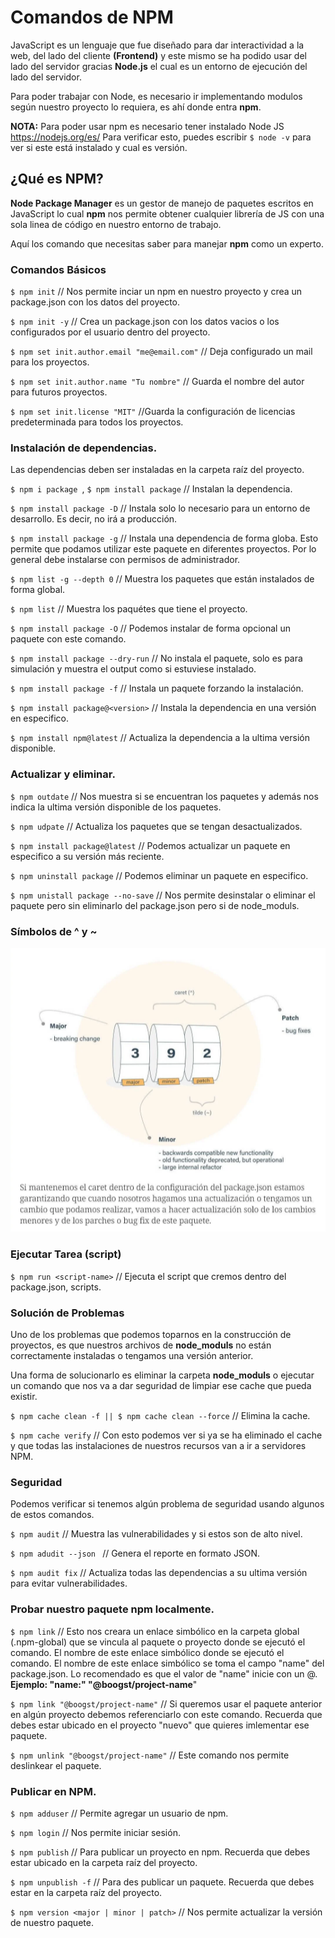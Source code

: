 #  Comandos de NPM 

JavaScript es un lenguaje que fue diseñado para dar interactividad a la web, del lado del cliente **(Frontend)**  y este mismo se ha podido usar del lado del servidor gracias **Node.js** el cual es un entorno de ejecución del lado del servidor.

Para poder trabajar con Node, es necesario ir implementando modulos según nuestro proyecto lo requiera, es ahí donde entra **npm**.

**NOTA:** Para poder usar npm es necesario tener instalado Node JS https://nodejs.org/es/
Para verificar esto, puedes escribir `$ node -v` para ver si este está instalado y cual es versión. 
## ¿Qué es NPM?

**Node Package Manager** es un gestor de manejo de paquetes escritos en JavaScript lo cual **npm** nos permite obtener cualquier librería de JS con una sola linea de código en nuestro entorno de trabajo. 

Aquí los comando que necesitas saber para manejar **npm** como un experto.

### Comandos Básicos

`$ npm init` // Nos permite inciar un npm en nuestro proyecto y crea un package.json con los datos del proyecto.

`$ npm init -y` // Crea un package.json con los datos vacios o los configurados por el usuario dentro del proyecto.

`$ npm set init.author.email "me@email.com"` // Deja configurado un mail para los proyectos.

`$ npm set init.author.name "Tu nombre"` // Guarda el nombre del autor para futuros proyectos.

`$ npm set init.license "MIT"` //Guarda la configuración de licencias predeterminada para todos los proyectos.

### Instalación de dependencias.

Las dependencias deben ser instaladas en la carpeta raíz del proyecto.

`$ npm i package `,
`$ npm install package` // Instalan la dependencia.

`$ npm install package -D` // Instala solo lo necesario para un entorno de desarrollo. Es decir, no irá a producción.

`$ npm install package -g` // Instala una dependencia de forma globa. Esto permite que podamos utilizar este paquete en diferentes proyectos. Por lo general debe instalarse con permisos de administrador.

`$ npm list -g --depth 0` // Muestra los paquetes que están instalados de forma global.

`$ npm list` // Muestra los paquétes que tiene el proyecto.

`$ npm install package -O` // Podemos instalar de forma opcional un paquete con este comando.

`$ npm install package --dry-run` // No instala el paquete, solo es para simulación y muestra el output como si estuviese instalado.

`$ npm install package -f` // Instala un paquete forzando la instalación.

`$ npm install package@<version>` // Instala la dependencia en una versión en especifico.

`$ npm install npm@latest`  // Actualiza la dependencia a la ultima versión disponible.


### Actualizar y eliminar.

`$ npm outdate`  // Nos muestra si se encuentran los paquetes y además nos indica la ultima versión disponible de los paquetes.

`$ npm udpate`  // Actualiza los paquetes que se tengan desactualizados.

`$ npm install package@latest` // Podemos actualizar un paquete en especifico a su versión más reciente.

`$ npm uninstall package` // Podemos eliminar un paquete en especifico.

`$ npm unistall package --no-save` // Nos permite desinstalar o eliminar el paquete pero sin eliminarlo del package.json pero si de node_moduls.


### Símbolos de ^ y ~
![Simbols](./img/simbols.png)

### Ejecutar Tarea (script)

`$ npm run <script-name>` // Ejecuta el script que cremos dentro del package.json, scripts.

### Solución de Problemas

Uno de los problemas que podemos toparnos en la construcción de proyectos, es que nuestros archivos de **node_moduls** no están correctamente instaladas o tengamos una versión anterior. 

Una forma de solucionarlo es eliminar la carpeta **node_moduls** o ejecutar un comando que nos va a dar seguridad de limpiar ese cache que pueda existir.

`$ npm cache clean -f || $ npm cache clean --force` // Elimina la cache.

`$ npm cache verify` // Con esto podemos ver si ya se ha eliminado el cache y que todas las instalaciones de nuestros recursos van a ir a servidores NPM.

### Seguridad

Podemos verificar si tenemos algún problema de seguridad usando algunos de estos comandos.

`$ npm audit` // Muestra las vulnerabilidades y si estos son de alto nivel.

`$ npm adudit --json ` // Genera el reporte en formato JSON.

`$ npm audit fix` // Actualiza todas las dependencias a su ultima versión para evitar vulnerabilidades.

### Probar nuestro paquete npm localmente.

`$ npm link` // Esto nos creara un enlace simbólico en la carpeta global (.npm-global) que se vincula al paquete o proyecto donde se ejecutó el comando. El nombre de este enlace simbólico donde se ejecutó el comando. El nombre de este enlace simbólico se toma el campo "name" del package.json. Lo recomendado es que el valor de "name" inicie con un @.
**Ejemplo: "name:" "@boogst/project-name**"

`$ npm link "@boogst/project-name"`  // Si queremos usar el paquete anterior en algún proyecto debemos referenciarlo con este comando. Recuerda que debes estar ubicado en el proyecto "nuevo" que quieres imlementar ese paquete.

`$ npm unlink "@boogst/project-name"` // Este comando nos permite deslinkear el paquete.


### Publicar en NPM.

`$ npm adduser` // Permite agregar un usuario de npm.

`$ npm login` // Nos permite iniciar sesión.

`$ npm publish` // Para publicar un proyecto en npm. Recuerda que debes estar ubicado en la carpeta raíz del proyecto.

`$ npm unpublish -f` // Para des publicar un paquete. Recuerda que debes estar en la carpeta raíz del proyecto.


`$ npm version <major | minor | patch>` // Nos permite actualizar la versión de nuestro paquete.
